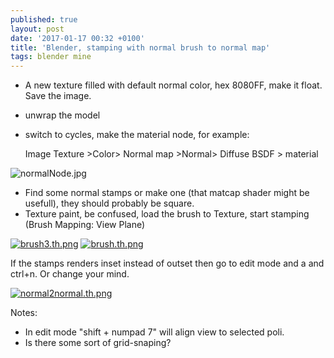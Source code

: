```yaml
---
published: true
layout: post
date: '2017-01-17 00:32 +0100'
title: 'Blender, stamping with normal brush to normal map'
tags: blender mine
---
```

- A new texture filled with default normal color, hex 8080FF, make it float. Save the image.
- unwrap the model
- switch to cycles, make the material node, for example:  

    Image Texture >Color> Normal map >Normal> Diffuse BSDF > material
    
![normalNode.jpg]({{site.baseurl}}/media/normalNode.jpg)
    
- Find some normal stamps or make one (that matcap shader might be usefull), they should probably be square.
- Texture paint, be confused, load the brush to Texture, start stamping (Brush Mapping: View Plane)

[![brush3.th.png](https://images.weserv.nl/?url=//cdn.scrot.moe/images/2017/01/17/brush3.th.png)](https://scrot.moe/image/11dwL) [![brush.th.png](https://images.weserv.nl/?url=//cdn.scrot.moe/images/2017/01/17/brush.th.png)](https://scrot.moe/image/11UQA)

If the stamps renders inset instead of outset then go to edit mode and a and ctrl+n. Or change your mind.

[![normal2normal.th.png](https://images.weserv.nl/?url=//cdn.scrot.moe/images/2017/01/17/normal2normal.th.png)](https://images.weserv.nl/?url=//cdn.scrot.moe/images/2017/01/17/normal2normal.png)

Notes: 
- In edit mode "shift + numpad 7" will align view to selected poli.
- Is there some sort of grid-snaping?
